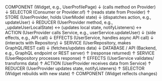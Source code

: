 COMPONENT (Widget, e.g., UserProfilePage)
   ↓ (calls method on Provider)
   ↓
SELECTOR (Consumer<UserProvider> or Provider.of<UserProvider>)
   ↑ (reads state from Provider)
   ↑
STORE (UserProvider, holds UserModel state)
   ↓ (dispatches action, e.g., updateUser)
   ↓
REDUCER (UserProvider method, e.g., _updateUserLocalState)
   ↔ (updates local state, notifyListeners)
   ↔
ACTION (UserProvider calls Service, e.g., userService.updateUser)
   ↓ (side effects, e.g., API call)
   ↓
EFFECTS (UserService, handles async API call)
   ↓ (interacts with Repository)
   ↓
SERVICE (UserRepository, makes GraphQL/REST call)
   ↓ (fetches/updates data)
   ↓
DATABASE / API (Backend, e.g., GraphQL endpoint or REST server)
   ↑ (response returned)
   ↑
SERVICE (UserRepository processes response)
   ↑
EFFECTS (UserService validates/ transforms data)
   ↑
ACTION (UserProvider receives data from Service)
   ↑
REDUCER (UserProvider updates state, notifyListeners)
   ↑
SELECTOR (Widget rebuilds with new state)
   ↑
COMPONENT (Widget reflects changes)
